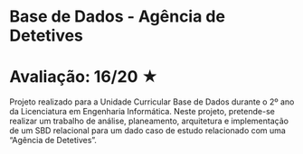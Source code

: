 # Base de Dados - Agência de Detetives 
# Avaliação: 16/20 ★

Projeto realizado para a Unidade Curricular Base de Dados durante o 2º ano da Licenciatura em Engenharia Informática. Neste projeto, pretende-se realizar um trabalho de análise, planeamento, arquitetura e
implementação de um SBD relacional para um dado caso de estudo relacionado com uma “Agência de Detetives”. 
